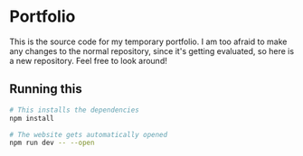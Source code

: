 # Portfolio

This is the source code for my temporary portfolio.
I am too afraid to make any changes to the normal repository, since it's getting evaluated, so here is a new repository.
Feel free to look around!

## Running this

```bash
# This installs the dependencies
npm install

# The website gets automatically opened
npm run dev -- --open
```

